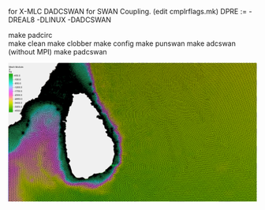 for X-MLC
DADCSWAN for SWAN Coupling.
(edit cmplrflags.mk)
 DPRE          :=  -DREAL8 -DLINUX -DADCSWAN

make padcirc  
make clean
make clobber
make config
make punswan
make adcswan (without MPI)
make padcswan
 

![Figure](https://github.com/subhadeep-maishal/ADCIRC-SWAN-CPL/blob/main/git-x.PNG) 
